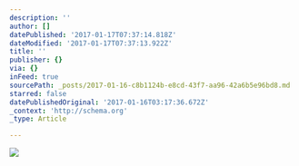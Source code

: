 ```yaml
---
description: ''
author: []
datePublished: '2017-01-17T07:37:14.818Z'
dateModified: '2017-01-17T07:37:13.922Z'
title: ''
publisher: {}
via: {}
inFeed: true
sourcePath: _posts/2017-01-16-c8b1124b-e8cd-43f7-aa96-42a6b5e96bd8.md
starred: false
datePublishedOriginal: '2017-01-16T03:17:36.672Z'
_context: 'http://schema.org'
_type: Article

---
```

![](https://the-grid-user-content.s3-us-west-2.amazonaws.com/d01c8260-a471-462a-9670-31ab63abd13d.jpg)